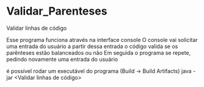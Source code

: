 # Validar_Parenteses
Validar linhas de código

Esse programa funciona através na interface console
O console vai solicitar uma entrada do usuário
a partir dessa entrada o código valida se os parênteses estão balanceados ou não
Em seguida o programa se repete, pedindo novamente uma entrada do usuário

é possível rodar um executável do programa (Build -> Build Artifacts)
java -jar <Validar linhas de código>
